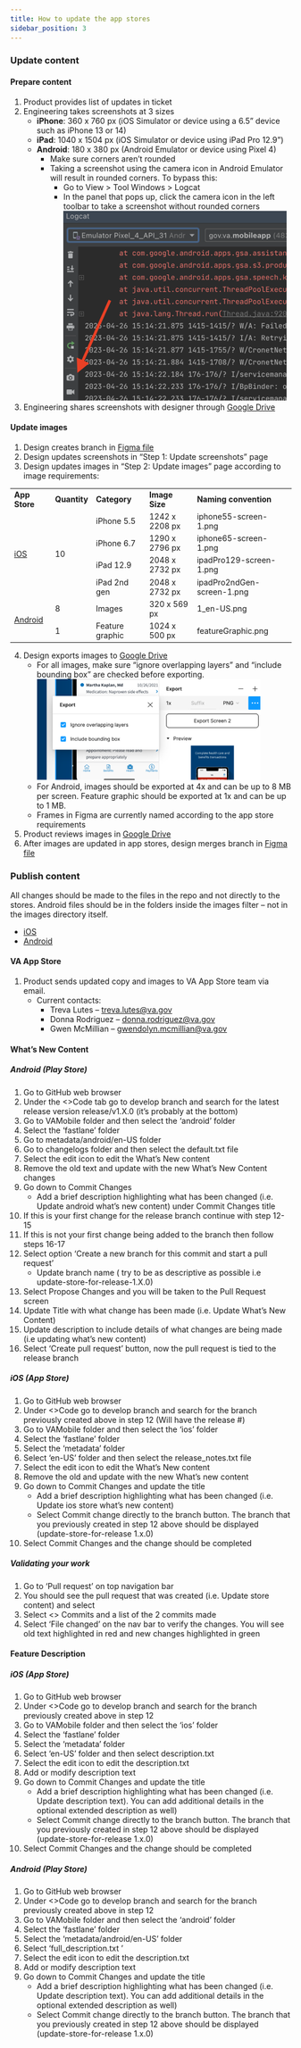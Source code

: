```yaml
---
title: How to update the app stores
sidebar_position: 3
---
```


### Update content

#### Prepare content
1. Product provides list of updates in ticket
2. Engineering takes screenshots at 3 sizes
    * **iPhone**: 360 x 760 px (iOS Simulator or device using a 6.5” device such as iPhone 13 or 14)
    * **iPad**: 1040 x 1504 px (iOS Simulator or device using iPad Pro 12.9”)
    * **Android**: 180 x 380 px (Android Emulator or device using Pixel 4)
        * Make sure corners aren’t rounded
        * Taking a screenshot using the camera icon in Android Emulator will result in rounded corners. To bypass this:
            * Go to View > Tool Windows > Logcat
            * In the panel that pops up, click the camera icon in the left toolbar to take a screenshot without rounded corners
            ![Screenshot of Android emulator](/img/app-store/android-emulator.png)
3. Engineering shares screenshots with designer through [Google Drive](https://drive.google.com/drive/folders/1RdW9zwKs6savg8Eg96M556unwV_9fz8y)

#### Update images
1. Design creates branch in [Figma file](https://www.figma.com/file/UOTRHWoB1eNZE0M3P16Su2/%F0%9F%A7%B0-App-Store-Images---Resource---VAMobile%F0%9F%A7%B0?node-id=68%3A62&t=NFKdcdXC3Q52ZkTu-1)
2. Design updates screenshots in “Step 1: Update screenshots” page
3. Design updates images in “Step 2: Update images” page according to image requirements:

<table>
  <tr>
   <td>
<strong>App Store</strong>
   </td>
   <td><strong>Quantity</strong>
   </td>
   <td><strong>Category</strong>
   </td>
   <td><strong>Image Size</strong>
   </td>
   <td><strong>Naming convention</strong>
   </td>
  </tr>
  <tr>
   <td rowspan="4" ><a href="https://developer.apple.com/help/app-store-connect/reference/screenshot-specifications">iOS</a>
   </td>
   <td rowspan="4" >10
   </td>
   <td>iPhone 5.5
   </td>
   <td>1242 x 2208 px
   </td>
   <td>iphone55-screen-1.png
   </td>
  </tr>
  <tr>
   <td>iPhone 6.7
   </td>
   <td>1290 x 2796 px
   </td>
   <td>iphone65-screen-1.png
   </td>
  </tr>
  <tr>
   <td>iPad 12.9
   </td>
   <td>2048 x 2732 px
   </td>
   <td>ipadPro129-screen-1.png
   </td>
  </tr>
  <tr>
   <td>iPad 2nd gen
   </td>
   <td>2048 x 2732 px
   </td>
   <td>ipadPro2ndGen-screen-1.png
   </td>
  </tr>
  <tr>
   <td rowspan="2" ><a href="https://support.google.com/googleplay/android-developer/answer/9866151?hl=en#zippy=%2Cscreenshots">Android</a>
   </td>
   <td>8
   </td>
   <td>Images
   </td>
   <td>320 x 569 px
   </td>
   <td>1_en-US.png
   </td>
  </tr>
  <tr>
   <td>1
   </td>
   <td>Feature graphic
   </td>
   <td>1024 x 500 px
   </td>
   <td>featureGraphic.png
   </td>
  </tr>
</table>

4. Design exports images to [Google Drive](https://drive.google.com/drive/folders/1t_WOjaZkJKNR9oXEMczjtIePAFef2ym6)
    * For all images, make sure “ignore overlapping layers” and “include bounding box” are checked before exporting.
    ![Screenshot of Figma export options](/img/app-store/figma-export.png)
    * For Android, images should be exported at 4x and can be up to 8 MB per screen. Feature graphic should be exported at 1x and can be up to 1 MB.
	* Frames in Figma are currently named according to the app store requirements
5. Product reviews images in [Google Drive](https://drive.google.com/drive/folders/1t_WOjaZkJKNR9oXEMczjtIePAFef2ym6)
6. After images are updated in app stores, design merges branch in [Figma file](https://www.figma.com/file/UOTRHWoB1eNZE0M3P16Su2/%F0%9F%A7%B0-App-Store-Images---Resource---VAMobile%F0%9F%A7%B0?node-id=68%3A62&t=NFKdcdXC3Q52ZkTu-1)


### Publish content
All changes should be made to the files in the repo and not directly to the stores. Android files should be in the folders inside the images filter – not in the images directory itself. 
* [iOS](https://github.com/department-of-veterans-affairs/va-mobile-app/tree/develop/VAMobile/ios/fastlane/screenshots/en-US)
* [Android](https://github.com/department-of-veterans-affairs/va-mobile-app/tree/develop/VAMobile/android/fastlane/metadata/android/en-US/images)


#### VA App Store
1. Product sends updated copy and images to VA App Store team via email.
    * Current contacts:
        * Treva Lutes – [treva.lutes@va.gov](mailto:treva.lutes@va.gov) 
        * Donna Rodriguez – [donna.rodriguez@va.gov](mailto:donna.rodriguez@va.gov) 
        * Gwen McMillian – [gwendolyn.mcmillian@va.gov](mailto:gwendolyn.mcmillian@va.gov)

#### What’s New Content

##### Android (Play Store)
1. Go to GitHub web browser
2. Under the &lt;>Code tab go to develop branch and search for the latest release version release/v1.X.0 (it’s probably at the bottom)
3. Go to VAMobile folder and then select the ‘android’ folder
4. Select the ‘fastlane’ folder
5. Go to metadata/android/en-US folder
6. Go to changelogs folder and then select the default.txt file
7. Select the edit icon to edit the What’s New content
8. Remove the old text and update with the new What’s New Content changes
9. Go down to Commit Changes 
    * Add a brief description highlighting what has been changed (i.e. Update android what’s new content) under Commit Changes title
10. If this is your first change for the release branch continue with step 12- 15
11. If this is not your first change being added to the branch then follow steps 16-17
12. Select option ‘Create a new branch for this commit and start a pull request’  
    * Update branch name ( try to be as descriptive as possible i.e update-store-for-release-1.X.0) 
13. Select Propose Changes and you will be taken to the Pull Request screen
14. Update Title with what change has been made (i.e. Update What’s New Content)
15. Update description to include details of what changes are being made (i.e updating what’s new content)  
16. Select ‘Create pull request’ button, now the pull request is tied to the release branch

##### iOS (App Store)
1. Go to GitHub web browser
2. Under &lt;>Code go to develop branch and search for the branch previously created above in step 12 (Will have the release #)
3. Go to VAMobile folder and then select the ‘ios’ folder
4. Select the ‘fastlane’ folder
5. Select the ‘metadata’ folder
6. Select ‘en-US’ folder and then select the release_notes.txt file
7. Select the edit icon to edit the What’s New content
8. Remove the old and update with the new What’s new content 
9. Go down to Commit Changes and update the title 
    * Add a brief description highlighting what has been changed (i.e. Update ios store what’s new content) 
    * Select Commit change directly to the branch button.  The branch that you previously created in step 12 above should be displayed (update-store-for-release 1.x.0)
10.  Select Commit Changes and the change should be completed

##### Validating your work
1. Go to ‘Pull request’ on top navigation bar
2. You should see the pull request that was created (i.e. Update store content) and select
3. Select &lt;> Commits and a list of the 2 commits made 
4. Select ‘File changed’ on the nav bar to verify the changes.  You will see old text highlighted in red and new changes highlighted in green

#### Feature Description

##### iOS (App Store)
1. Go to GitHub web browser
2. Under &lt;>Code go to develop branch and search for the branch previously created above in step 12
3. Go to VAMobile folder and then select the ‘ios’ folder
4. Select the ‘fastlane’ folder
5. Select the ‘metadata’ folder
6. Select ‘en-US’ folder and then select description.txt
7. Select the edit icon to edit the description.txt
8. Add or modify description text
9. Go down to Commit Changes and update the title 
    * Add a brief description highlighting what has been changed (i.e. Update description text).  You can add additional details in the optional extended description as well) 
    * Select Commit change directly to the branch button.  The branch that you previously created in step 12 above should be displayed (update-store-for-release 1.x.0)
10.  Select Commit Changes and the change should be completed

##### Android (Play Store)
1. Go to GitHub web browser
2. Under &lt;>Code go to develop branch and search for the branch previously created above in step 12
3. Go to VAMobile folder and then select the ‘android’ folder
4. Select the ‘fastlane’ folder
5. Select the ‘metadata/android/en-US’ folder
6. Select ‘full_description.txt ’ 
7. Select the edit icon to edit the description.txt
8. Add or modify description text
9. Go down to Commit Changes and update the title 
    * Add a brief description highlighting what has been changed (i.e. Update description text).  You can add additional details in the optional extended description as well) 
    * Select Commit change directly to the branch button.  The branch that you previously created in step 12 above should be displayed (update-store-for-release 1.x.0)